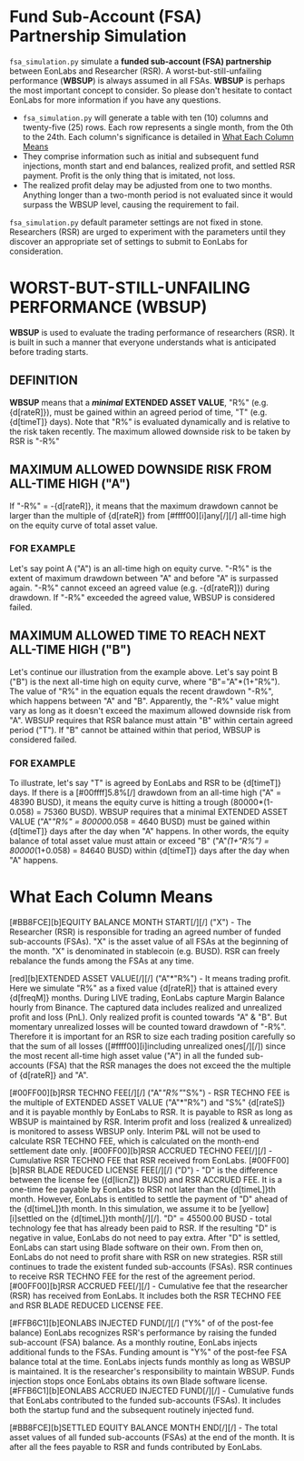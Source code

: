 
# Fund Sub-Account (FSA) Partnership Simulation

`fsa_simulation.py` simulate a **funded sub-account (FSA) partnership** between EonLabs and Researcher (RSR). A worst-but-still-unfailing performance (**WBSUP**) is always assumed in all FSAs. **WBSUP** is perhaps the most important concept to consider. So please don't hesitate to contact EonLabs for more information if you have any questions.

- `fsa_simulation.py` will generate a table with ten (10) columns and twenty-five (25) rows. Each row represents a single month, from the 0th to the 24th. Each column's significance is detailed in [What Each Column Means](#what-each-colum-means)
- They comprise information such as initial and subsequent fund injections, month start and end balances, realized profit, and settled RSR payment. Profit is the only thing that is imitated, not loss.
- The realized profit delay may be adjusted from one to two months. Anything longer than a two-month period is not evaluated since it would surpass the WBSUP level, causing the requirement to fail.

`fsa_simulation.py` default parameter settings are not fixed in stone. Researchers (RSR) are urged to experiment with the parameters until they discover an appropriate set of settings to submit to EonLabs for consideration.

# WORST-BUT-STILL-UNFAILING PERFORMANCE (WBSUP)

**WBSUP** is used to evaluate the trading performance of researchers (RSR). It is built in such a manner that everyone understands what is anticipated before trading starts.

## DEFINITION

**WBSUP** means that a _**minimal**_ **EXTENDED ASSET VALUE**, "R%" (e.g. {d[rateR]}), must be gained within an agreed period of time, "T" (e.g. {d[timeT]} days). Note that "R%" is evaluated dynamically and is relative to the risk taken recently. The maximum allowed downside risk to be taken by RSR is "-R%"

## MAXIMUM ALLOWED DOWNSIDE RISK FROM ALL-TIME HIGH ("A")

If "-R%" = -{d[rateR]}, it means that the maximum drawdown cannot be larger than the multiple of {d[rateR]} from [#ffff00][i]any[/][/] all-time high on the equity curve of total asset value.

### FOR EXAMPLE

Let's say point A ("A") is an all-time high on equity curve. "-R%" is the extent of maximum drawdown between "A" and before "A" is surpassed again. "-R%" cannot exceed an agreed value (e.g. -{d[rateR]}) during drawdown. If "-R%" exceeded the agreed value, WBSUP is considered failed.

## MAXIMUM ALLOWED TIME TO REACH NEXT ALL-TIME HIGH ("B")

Let's continue our illustration from the example above. Let's say point B ("B") is the next all-time high on equity curve, where "B"="A"*(1+"R%"). The value of "R%" in the equation equals the recent drawdown "-R%", which happens between "A" and "B". Apparently, the "-R%" value might vary as long as it doesn't exceed the maximum allowed downside risk from "A". WBSUP requires that RSR balance must attain "B" within certain agreed period ("T"). If "B" cannot be attained within that period, WBSUP is considered failed.

### FOR EXAMPLE

To illustrate, let's say "T" is agreed by EonLabs and RSR to be {d[timeT]} days. If there is a [#00ffff]5.8%[/] drawdown from an all-time high ("A" = 48390 BUSD), it means the equity curve is hitting a trough (80000*(1-0.058) = 75360 BUSD).
WBSUP requires that a minimal EXTENDED ASSET VALUE ("A"*"R%" = 80000*0.058 = 4640 BUSD) must be gained within {d[timeT]} days after the day when "A" happens. In other words, the equity balance of total asset value must attain or exceed "B" ("A"*(1+"R%") = 80000*(1+0.058) = 84640 BUSD) within {d[timeT]} days after the day when "A" happens.

# What Each Column Means

[#BB8FCE][b]EQUITY BALANCE MONTH START[/][/] ("X") - The Researcher (RSR) is responsible for trading an agreed number of funded sub-accounts (FSAs). "X" is the asset value of all FSAs at the beginning of the month. "X" is denominated in stablecoin (e.g. BUSD). RSR can freely rebalance the funds among the FSAs at any time.

[red][b]EXTENDED ASSET VALUE[/][/] ("A"*"R%") - It means trading profit. Here we simulate "R%" as a fixed value {d[rateR]} that is attained every {d[freqM]} months. During LIVE trading, EonLabs capture Margin Balance hourly from Binance. The captured data includes realized and unrealized profit and loss (PnL). Only realized profit is counted towards "A" & "B". But momentary unrealized losses will be counted toward drawdown of "-R%". Therefore it is important for an RSR to size each trading position carefully so that the sum of all losses ([#ffff00][i]including unrealized ones[/][/]) since the most recent all-time high asset value ("A") in all the funded sub-accounts (FSA) that the RSR manages the does not exceed the the multiple of {d[rateR]} and "A".

[#00FF00][b]RSR TECHNO FEE[/][/] ("A"*"R%"*"S%") - RSR TECHNO FEE is the multiple of EXTENDED ASSET VALUE ("A"*"R%") and "S%" {d[rateS]} and it is payable monthly by EonLabs to RSR. It is payable to RSR as long as WBSUP is maintained by RSR. Interim profit and loss (realized & unrealized) is monitored to assess WBSUP only. Interim P&L will not be used to calculate RSR TECHNO FEE, which is calculated on the month-end settlement date only.
[#00FF00][b]RSR ACCRUED TECHNO FEE[/][/] - Cumulative RSR TECHNO FEE that RSR received from EonLabs.
[#00FF00][b]RSR BLADE REDUCED LICENSE FEE[/][/] ("D") - "D" is the difference between the license fee ({d[licnZ]} BUSD) and RSR ACCRUED FEE. It is a one-time fee payable by EonLabs to RSR not later than the {d[timeL]}th month. However, EonLabs is entitled to settle the payment of "D" ahead of the {d[timeL]}th month. In this simulation, we assume it to be [yellow][i]settled on the {d[timeL]}th month[/][/]. "D" = 45500.00 BUSD - total technology fee that has already been paid to RSR. If the resulting "D" is negative in value, EonLabs do not need to pay extra. After "D" is settled, EonLabs can start using Blade software on their own. From then on, EonLabs do not need to profit share with RSR on new strategies. RSR still continues to trade the existent funded sub-accounts (FSAs). RSR continues to receive RSR TECHNO FEE for the rest of the agreement period.
[#00FF00][b]RSR ACCRUED FEE[/][/] - Cumulative fee that the researcher (RSR) has received from EonLabs. It includes both the RSR TECHNO FEE and RSR BLADE REDUCED LICENSE FEE.

[#FFB6C1][b]EONLABS INJECTED FUND[/][/] ("Y%" of of the post-fee balance)
EonLabs recognizes RSR's performance by raising the funded sub-account (FSA) balance. As a monthly routine, EonLabs injects additional funds to the FSAs. Funding amount is "Y%" of the post-fee FSA balance total at the time. EonLabs injects funds monthly as long as WBSUP is maintained. It is the researcher's responsibility to maintain WBSUP. Funds injection stops once EonLabs obtains its own Blade software license.
[#FFB6C1][b]EONLABS ACCRUED INJECTED FUND[/][/] - Cumulative funds that EonLabs contributed to the funded sub-accounts (FSAs). It includes both the startup fund and the subsequent routinely injected fund.

[#BB8FCE][b]SETTLED EQUITY BALANCE MONTH END[/][/] - The total asset values of all funded sub-accounts (FSAs) at the end of the month. It is after all the fees payable to RSR and funds contributed by EonLabs.
